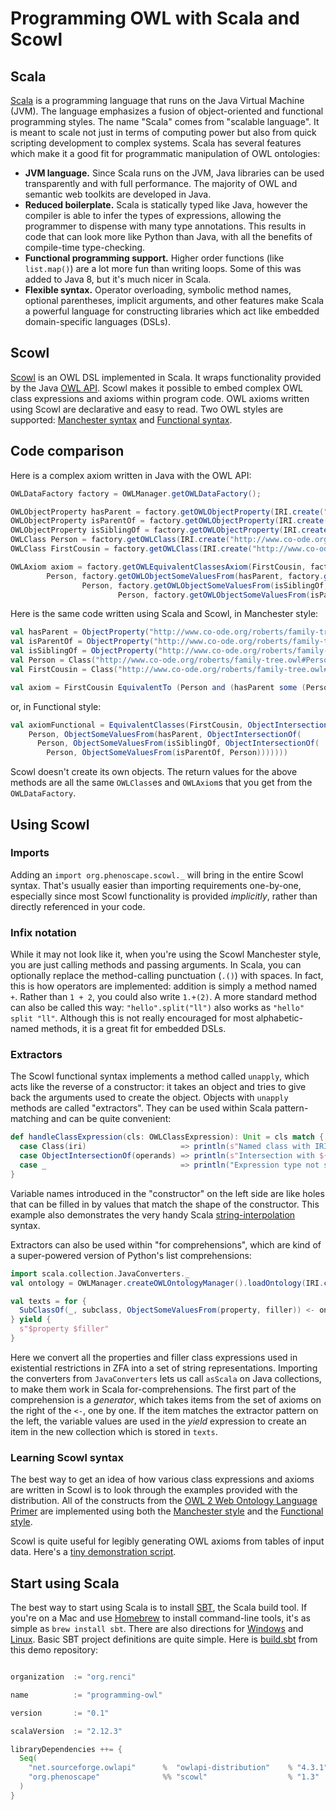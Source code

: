 # Programming OWL with Scala and Scowl

## Scala
[Scala](http://www.scala-lang.org) is a programming language that runs on the Java Virtual Machine (JVM). The language emphasizes a fusion of object-oriented and functional programming styles. The name "Scala" comes from "scalable language". It is meant to scale not just in terms of computing power but also from quick scripting development to complex systems. Scala has several features which make it a good fit for programmatic manipulation of OWL ontologies:

- **JVM language.** Since Scala runs on the JVM, Java libraries can be used transparently and with full performance. The majority of OWL and semantic web toolkits are developed in Java.
- **Reduced boilerplate.** Scala is statically typed like Java, however the compiler is able to infer the types of expressions, allowing the programmer to dispense with many type annotations. This results in code that can look more like Python than Java, with all the benefits of compile-time type-checking.
- **Functional programming support.** Higher order functions (like `list.map()`) are a lot more fun than writing loops. Some of this was added to Java 8, but it's much nicer in Scala.
- **Flexible syntax.** Operator overloading, symbolic method names, optional parentheses, implicit arguments, and other features make Scala a powerful language for constructing libraries which act like embedded domain-specific languages (DSLs).

## Scowl
[Scowl](https://github.com/phenoscape/scowl) is an OWL DSL implemented in Scala. It wraps functionality provided by the Java [OWL API](http://owlapi.sourceforge.net). Scowl makes it possible to embed complex OWL class expressions and axioms within program code. OWL axioms written using Scowl are declarative and easy to read. Two OWL styles are supported: [Manchester syntax](https://www.w3.org/TR/owl2-manchester-syntax/) and [Functional syntax](https://www.w3.org/TR/owl2-syntax/).

## Code comparison
Here is a complex axiom written in Java with the OWL API:

```java
OWLDataFactory factory = OWLManager.getOWLDataFactory();

OWLObjectProperty hasParent = factory.getOWLObjectProperty(IRI.create("http://www.co-ode.org/roberts/family-tree.owl#hasParent"));
OWLObjectProperty isParentOf = factory.getOWLObjectProperty(IRI.create("http://www.co-ode.org/roberts/family-tree.owl#isParentOf"));
OWLObjectProperty isSiblingOf = factory.getOWLObjectProperty(IRI.create("http://www.co-ode.org/roberts/family-tree.owl#isSiblingOf"));
OWLClass Person = factory.getOWLClass(IRI.create("http://www.co-ode.org/roberts/family-tree.owl#Person"));
OWLClass FirstCousin = factory.getOWLClass(IRI.create("http://www.co-ode.org/roberts/family-tree.owl#FirstCousin"));

OWLAxiom axiom = factory.getOWLEquivalentClassesAxiom(FirstCousin, factory.getOWLObjectIntersectionOf(
        Person, factory.getOWLObjectSomeValuesFrom(hasParent, factory.getOWLObjectIntersectionOf(
                Person, factory.getOWLObjectSomeValuesFrom(isSiblingOf, factory.getOWLObjectIntersectionOf(
                        Person, factory.getOWLObjectSomeValuesFrom(isParentOf, Person)))))));
```

Here is the same code written using Scala and Scowl, in Manchester style:

```scala
val hasParent = ObjectProperty("http://www.co-ode.org/roberts/family-tree.owl#hasParent")
val isParentOf = ObjectProperty("http://www.co-ode.org/roberts/family-tree.owl#isParentOf")
val isSiblingOf = ObjectProperty("http://www.co-ode.org/roberts/family-tree.owl#isSiblingOf")
val Person = Class("http://www.co-ode.org/roberts/family-tree.owl#Person")
val FirstCousin = Class("http://www.co-ode.org/roberts/family-tree.owl#FirstCousin")

val axiom = FirstCousin EquivalentTo (Person and (hasParent some (Person and (isSiblingOf some (Person and (isParentOf some Person))))))
```
or, in Functional style:

```scala
val axiomFunctional = EquivalentClasses(FirstCousin, ObjectIntersectionOf(
    Person, ObjectSomeValuesFrom(hasParent, ObjectIntersectionOf(
      Person, ObjectSomeValuesFrom(isSiblingOf, ObjectIntersectionOf(
        Person, ObjectSomeValuesFrom(isParentOf, Person)))))))
```

Scowl doesn't create its own objects. The return values for the above methods are all the same `OWLClass`es and `OWLAxiom`s that you get from the `OWLDataFactory`.

## Using Scowl
### Imports
Adding an `import org.phenoscape.scowl._` will bring in the entire Scowl syntax. That's usually easier than importing requirements one-by-one, especially since most Scowl functionality is provided *implicitly*, rather than directly referenced in your code.

### Infix notation
While it may not look like it, when you're using the Scowl Manchester style, you are just calling methods and passing arguments. In Scala, you can optionally replace the method-calling punctuation (`.()`) with spaces. In fact, this is how operators are implemented: addition is simply a method named `+`. Rather than `1 + 2`, you could also write `1.+(2)`. A more standard method can also be called this way: `"hello".split("ll")` also works as `"hello" split "ll"`. Although this is not really encouraged for most alphabetic-named methods, it is a great fit for embedded DSLs.

### Extractors
The Scowl functional syntax implements a method called `unapply`, which acts like the reverse of a constructor: it takes an object and tries to give back the arguments used to create the object. Objects with `unapply` methods are called "extractors". They can be used within Scala pattern-matching and can be quite convenient:

```scala
def handleClassExpression(cls: OWLClassExpression): Unit = cls match {
  case Class(iri)                     => println(s"Named class with IRI $iri")
  case ObjectIntersectionOf(operands) => println(s"Intersection with ${operands.size} operands")
  case _                              => println("Expression type not supported")
}
```

Variable names introduced in the "constructor" on the left side are like holes that can be filled in by values that match the shape of the constructor. This example also demonstrates the very handy Scala [string-interpolation](http://docs.scala-lang.org/overviews/core/string-interpolation.html) syntax.

Extractors can also be used within "for comprehensions", which are kind of a super-powered version of Python's list comprehensions:

```scala
import scala.collection.JavaConverters._
val ontology = OWLManager.createOWLOntologyManager().loadOntology(IRI.create("http://purl.obolibrary.org/obo/zfa.owl"))

val texts = for {
  SubClassOf(_, subclass, ObjectSomeValuesFrom(property, filler)) <- ontology.getAxioms().asScala
} yield {
  s"$property $filler"
}
```

Here we convert all the properties and filler class expressions used in existential restrictions in ZFA into a set of string representations. Importing the converters from `JavaConverters` lets us call `asScala` on Java collections, to make them work in Scala for-comprehensions. The first part of the comprehension is a *generator*, which takes items from the set of axioms on the right of the `<-`, one by one. If the item matches the extractor pattern on the left, the variable values are used in the *yield* expression to create an item in the new collection which is stored in `texts`.

### Learning Scowl syntax
The best way to get an idea of how various class expressions and axioms are written in Scowl is to look through the examples provided with the distribution. All of the constructs from the [OWL 2 Web Ontology Language Primer](https://www.w3.org/TR/owl2-primer/) are implemented using both the [Manchester style](https://github.com/phenoscape/scowl/blob/master/src/main/scala/org/phenoscape/scowl/example/OWL2PrimerManchester.scala) and the [Functional style](https://github.com/phenoscape/scowl/blob/master/src/main/scala/org/phenoscape/scowl/example/OWL2PrimerFunctional.scala).

Scowl is quite useful for legibly generating OWL axioms from tables of input data. Here's a [tiny demonstration script](https://github.com/balhoff/programming-owl/blob/master/src/main/scala/org/renci/owl/ConvertTableToOWL.scala).

## Start using Scala
The best way to start using Scala is to install [SBT](http://www.scala-sbt.org), the Scala build tool. If you're on a Mac and use [Homebrew](https://brew.sh) to install command-line tools, it's as simple as `brew install sbt`. There are also directions for [Windows](http://www.scala-sbt.org/1.x/docs/Installing-sbt-on-Windows.html) and [Linux](http://www.scala-sbt.org/1.x/docs/Installing-sbt-on-Linux.html). Basic SBT project definitions are quite simple. Here is [build.sbt](https://github.com/balhoff/programming-owl/blob/master/build.sbt) from this demo repository:

```scala

organization  := "org.renci"

name          := "programming-owl"

version       := "0.1"

scalaVersion  := "2.12.3"

libraryDependencies ++= {
  Seq(
    "net.sourceforge.owlapi"      %  "owlapi-distribution"    % "4.3.1",
    "org.phenoscape"              %% "scowl"                  % "1.3"
  )
}

```
